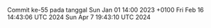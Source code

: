 Commit ke-55 pada tanggal Sun Jan 01 14:00 2023 +0100
Fri Feb 16 14:43:06 UTC 2024
Sun Apr  7 19:43:10 UTC 2024
